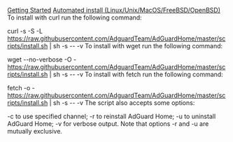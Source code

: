 [Getting Started](https://github.com/AdguardTeam/AdGuardHome#getting-started)
[Automated install (Linux/Unix/MacOS/FreeBSD/OpenBSD)](https://github.com/AdguardTeam/AdGuardHome#automated-install-linux-and-mac)
To install with curl run the following command:

curl -s -S -L https://raw.githubusercontent.com/AdguardTeam/AdGuardHome/master/scripts/install.sh | sh -s -- -v
To install with wget run the following command:

wget --no-verbose -O - https://raw.githubusercontent.com/AdguardTeam/AdGuardHome/master/scripts/install.sh | sh -s -- -v
To install with fetch run the following command:

fetch -o - https://raw.githubusercontent.com/AdguardTeam/AdGuardHome/master/scripts/install.sh | sh -s -- -v
The script also accepts some options:

-c <channel> to use specified channel;
-r to reinstall AdGuard Home;
-u to uninstall AdGuard Home;
-v for verbose output.
Note that options -r and -u are mutually exclusive.